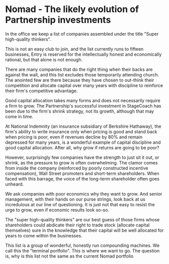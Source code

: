 # Nomad - The likely evolution of Partnership investments

In the office we keep a list of companies assembled under the title "Super high-quality thinkers".

This is not an easy club to join, and the list currently runs to fifteen businesses, Entry is reserved for the intellectually honest and economically rational, but that alone is not enough.

There are many companies that do the right thing when their backs are against the wall, and this list excludes those temporarily attending church. The anointed few are there because they have chosen to out-think their competition and allocate capital over many years with discipline to reinforce their firm's competitive advantage.

Good capital allocation takes many forms and does not necessarily require a firm to grow. The Partnership's successful investment in StageCoach has been due to the firm's shrink strategy, not its growth, although that may come in time. 

At National Indemnity (an insurance subsidiary of Berkshire Hathaway), the firm's ability to write insurance only when pricing is good and stand back when pricing is poor, even if revenues decline by 80% and remain depressed for many years, is a wonderful example of capital discipline and good capital allocation. After all, why grow if returns are going to be poor?

However, surprisingly few companies have the strength to just sit it out, or shrink, as the pressure to grow is often overwhelming. The clamor comes from inside the company (reinforced by poorly constructed incentive compensation), Wall Street promoters and short-term shareholders.  When faced with this barrage, the voice of the long-term shareholder often goes unheard. 

We ask companies with poor economics why they want to grow. And senior management, with their hands on our purse strings, look back at us incredulous at our line of questioning. It is just not that easy to resist the urge to grow, even if economic results look so-so.

The "super high-quality thinkers" are our best guess of those firms whose shareholders could abdicate their right to trade stock (allocate capital themselves)  sure in the knowledge that their capital will be well allocated for years to come within the businesses. 

This list is a group of wonderful, honestly run compounding machines. We call this the "terminal portfolio". This is where we want to go. The question is, why is this list not the same as the current Nomad portfolio